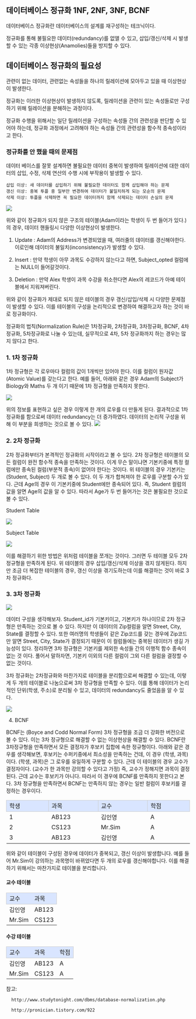 ## 데이터베이스 정규화 1NF, 2NF, 3NF, BCNF

데이터베이스 정규화란 데이터베이스의 설계를 재구성하는 테크닉이다.

정규화를 통해 불필요한 데이터(redundancy)를 없앨 수 있고, 삽입/갱신/삭제 시 발생할 수 있는 각종 이상현상(Anamolies)들을 방지할 수 있다.

## 데이터베이스 정규화의 필요성

관련이 없는 데이터, 관련없는 속성들을 하나의 릴레이션에 모아두고 있을 때 이상현상이 발생한다.

정규화는 이러한 이상현상이 발생하지 않도록, 릴레이션을 관련이 있는 속성들로만 구성하기 위해 릴레이션을 분해하는 과정이다.

정규화 수행을 위해서는 일단 릴레이션을 구성하는 속성들 간의 관련성을 판단할 수 있어야 하는데, 정규화 과정에서 고려해야 하는 속성들 간의 관련성을 함수적 종속성이라고 한다.

### 정규화를 안 했을 때의 문제점

데이터 베이스를 잘못 설계하면 불필요한 데이터 중복이 발생하여 릴레이션에 대한 데이터의 삽입, 수정, 삭제 연산의 수행 시에 부작용이 발생할 수 있다.

    삽입 이상: 새 데이터를 삽입하기 위해 불필요한 데이터도 함께 삽입해야 하는 문제
    갱신 이상: 중복 투플 중 일부만 변경하여 데이터가 불일치하게 되는 모순의 문제
    삭제 이상: 투플을 삭제하면 꼭 필요한 데이터까지 함께 삭제되는 데이터 손실의 문제

<img src="https://t1.daumcdn.net/cfile/tistory/9999183359E7852802?download">

위와 같이 정규화가 되지 않은 구조의 테이블(Adam이라는 학생이 두 번 들어가 있다.)의 경우, 데이터 핸들링시 다양한 이상현상이 발생한다.

1. Update : Adam의 Address가 변경되었을 때, 여러줄의 데이터를 갱신해야한다. 이로인해 데이터의 불일치(inconsistency)가 발생할 수 있다.

2. Insert : 만약 학생이 아무 과목도 수강하지 않는다고 하면, Subject_opted 컬럼에는 NULL이 들어갈것이다.

3. Deletion : 만약 Alex 학생이 과목 수강을 취소한다면 Alex의 레코드가 아예 테이블에서 지워져버린다.

위와 같이 정규화가 제대로 되지 않은 테이블의 경우 갱신/삽입/삭제 시 다양한 문제점이 발생할 수 있다. 이를 테이블의 구성을 논리적으로 변경하여 해결하고자 하는 것이 바로 정규화이다.

정규화의 법칙(Normalization Rule)은 1차정규화, 2차정규화, 3차정규화, BCNF, 4차정규화, 5차정규화로 나눌 수 있는데, 실무적으로 4차, 5차 정규화까지 하는 경우는 많지 않다고 한다.

### 1. 1차 정규화

1차 정규형은 각 로우마다 컬럼의 값이 1개씩만 있어야 한다. 이를 컬럼이 원자값(Atomic Value)를 갖는다고 한다. 예를 들어, 아래와 같은 경우 Adam의 Subject가 Biology와 Maths 두 개 이기 때문에 1차 정규형을 만족하지 못한다.

<img src="https://t1.daumcdn.net/cfile/tistory/9983DA3359E7855B34">

위의 정보를 표현하고 싶은 경우 이렇게 한 개의 로우를 더 만들게 된다. 결과적으로 1차 정규화를 함으로써 데이터 redundancy는 더 증가하였다. 데이터의 논리적 구성을 위해 이 부분을 희생하는 것으로 볼 수 있다.
<img src="https://t1.daumcdn.net/cfile/tistory/9967D83359E7861E07">

### 2. 2차 정규화

2차 정규화부터가 본격적인 정규화의 시작이라고 볼 수 있다. 2차 정규형은 테이블의 모든 컬럼이 완전 함수적 종속을 만족하는 것이다. 이게 무슨 말이냐면 기본키중에 특정 컬럼에만 종속된 컬럼(부분적 종속)이 없어야 한다는 것이다. 위 테이블의 경우 기본키는 (Student, Subject) 두 개로 볼 수 있다. 이 두 개가 합쳐져야 한 로우를 구분할 수가 있다. 근데 Age의 경우 이 기본키중에 Student에만 종속되어 있다. 즉, Student 컬럼의 값을 알면 Age의 값을 알 수 있다. 따라서 Age가 두 번 들어가는 것은 불필요한 것으로 볼 수 있다.

Student Table

<img src="https://t1.daumcdn.net/cfile/tistory/99589D3359E789FA30">

Subject Table

<img src="https://t1.daumcdn.net/cfile/tistory/99C5183359E789FB14">

이를 해결하기 위한 방법은 위처럼 테이블을 쪼개는 것이다. 그러면 두 테이블 모두 2차 정규형을 만족하게 된다. 위 테이블의 경우 삽입/갱신/삭제 이상을 겪지 않게된다. 하지만 조금 더 복잡한 테이블의 경우, 갱신 이상을 겪기도하는데 이를 해결하는 것이 바로 3차 정규화다.

### 3. 3차 정규화

<img src="https://t1.daumcdn.net/cfile/tistory/99E0403359E78AEE2B">

데이터 구성을 생각해보자. Student_id가 기본키이고, 기본키가 하나이므로 2차 정규형은 만족하는 것으로 볼 수 있다. 하지만 이 데이터의 Zip컬럼을 알면 Street, City, State를 결정할 수 있다. 또한 여러명의 학생들이 같은 Zip코드를 갖는 경우에 Zip코드만 알면 Street, City, State가 결정되기 때문이 이 컬럼들에는 중복된 데이터가 생길 가능성이 있다. 정리하면 3차 정규형은 기본키를 제외한 속성들 간의 이행적 함수 종속이 없는 것 이다. 풀어서 말하자면, 기본키 이외의 다른 컬럼이 그외 다른 컬럼을 결정할 수 없는 것이다.

3차 정규화는 2차정규화와 마찬가지로 테이블을 분리함으로써 해결할 수 있는데, 이렇게 두 개의 테이블로 나눔으로써 3차 정규형을 만족할 수 있다. 이를 통해 데이터가 논리적인 단위(학생, 주소)로 분리될 수 있고, 데이터의 redundancy도 줄었음을 알 수 있다.

<img src="https://t1.daumcdn.net/cfile/tistory/994C193359E78C5E4A">

4. BCNF

BCNF는 (Boyce and Codd Normal Form) 3차 정규형을 조금 더 강화한 버전으로 볼 수 있다. 이는 3차 정규형으로 해결할 수 없는 이상현상을 해결할 수 있다. BCNF란 3차정규형을 만족하면서 모든 결정자가 후보키 집합에 속한 정규형이다. 아래와 같은 경우를 생각해보면, 후보키는 수퍼키중에서 최소성을 만족하는 건데, 이 경우 (학생, 과목) 이다. (학생, 과목)은 그 로우를 유일하게 구분할 수 있다. 근데 이 테이블의 경우 교수가 결정자이다. (교수가 한 과목만 강의할 수 있다고 가정) 즉, 교수가 정해지면 과목이 결정된다. 근데 교수는 후보키가 아니다. 따라서 이 경우에 BCNF를 만족하지 못한다고 본다. 3차 정규형을 만족하면서 BCNF는 만족하지 않는 경우는 일반 컬럼이 후보키를 결정하는 경우이다.

<table>
<tbody>
  <tr>
  <td style="width: 196px; height: 24px; border-width: 1px; border-style: solid; border-color: rgb(204, 204, 204); background-color: rgb(217, 229, 255);">학생</td>
    <td style="width: 196px; height: 24px; border-width: 1px; border-style: solid; border-color: rgb(204, 204, 204); background-color: rgb(217, 229, 255);">과목</td>
  <td style="width: 196px; height: 24px; border-width: 1px; border-style: solid; border-color: rgb(204, 204, 204); background-color: rgb(217, 229, 255);">교수</td>
  <td style="width: 196px; height: 24px; border-width: 1px; border-style: solid; border-color: rgb(204, 204, 204); background-color: rgb(217, 229, 255);">학점</td>
  </tr>
  <tr>
    <td>
      1
    </td>
        <td>
        AB123
    </td>
        <td>
        김인영
    </td>
        <td>
        A
    </td>
  </tr>
    <tr>
    <td>
      2
    </td>
        <td>
        CS123
    </td>
        <td>
        Mr.Sim
    </td>
        <td>
        A
    </td>
  </tr>
    <tr>
    <td>
      3
    </td>
        <td>
        AB123
    </td>
        <td>
        김인영
    </td>
        <td>
        A
    </td>
  </tr>
</tbody>
</table>

위와 같이 테이블이 구성된 경우에 데이터가 중복되고, 갱신 이상이 발생합니다. 예를 들어 Mr.Sim이 강의하는 과목명이 바뀌었다면 두 개의 로우를 갱신해야합니다. 이를 해결하기 위해서는 마찬가지로 테이블을 분리합니다.

#### 교수 테이블

<table>
<tbody>
  <tr style="width: 392px; height: 24px; border-width: 1px; border-style: solid; border-color: rgb(204, 204, 204); background-color: rgb(217, 229, 255);">
  <td>교수</td>
  <td>과목</td>
  </tr>
    <tr>
  <td>김인영</td>
  <td>AB123</td>
  </tr>
    <tr>
  <td>Mr.Sim</td>
  <td>CS123</td>
  </tr>
</tbody>
</table>

#### 수강 테이블

<table>
<tbody>
  <tr style="width: 392px; height: 24px; border-width: 1px; border-style: solid; border-color: rgb(204, 204, 204); background-color: rgb(217, 229, 255);">
  <td>교수</td>
  <td>과목</td>
  <td>학점</td>
  </tr>
    <tr>
  <td>김인영</td>
  <td>AB123</td>
  <td>A</td>
  </tr>
    <tr>
  <td>Mr.Sim</td>
  <td>CS123</td>
  <td>A</td>

  </tr>
</tbody>
</table>

참고:

      http://www.studytonight.com/dbms/database-normalization.php

      http://pronician.tistory.com/922
